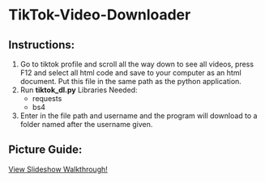 # TikTok-Video-Downloader
## Instructions:
1. Go to tiktok profile and scroll all the way down to see all videos, press F12 and select all html code and save to your computer as an html document. Put this file in the same path as the python application.
2. Run **tiktok_dl.py** 
	Libraries Needed:
	- requests
	- bs4
3. Enter in the file path and username and the program will download to a folder named after the username given.

## Picture Guide:
[View Slideshow Walkthrough!](https://docs.google.com/presentation/d/1jq8evuaAAE7zqjV1qlSJQgS1z5Lz0wjmpUqzj47MOqQ/edit?usp=sharing "View Slideshow Walkthrough!")

